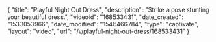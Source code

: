 {
    "title": "Playful Night Out Dress",
    "description": "Strike a pose stunting your beautiful dress.",
    "videoid": "168533431",
    "date_created": "1533053966",
    "date_modified": "1546466784",
    "type": "captivate",
    "layout": "video",
    "url": "\/v\/playful-night-out-dress\/168533431"
}